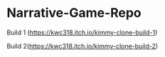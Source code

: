 # Narrative-Game-Repo
Build 1 (https://kwc318.itch.io/kimmy-clone-build-1)

Build 2(https://kwc318.itch.io/kimmy-clone-build-2)
